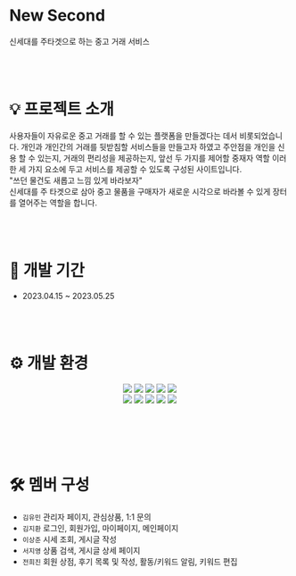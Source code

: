 # New Second
신세대를 주타겟으로 하는 중고 거래 서비스
<br></br>
<br></br>

# 💡 프로젝트 소개
사용자들이 자유로운 중고 거래를 할 수 있는 플랫폼을 만들겠다는 데서 비롯되었습니다.
개인과 개인간의 거래를 뒷받침할 서비스들을 만들고자 하였고 주안점을 개인을 신용 할 수 있는지, 거래의 편리성을 제공하는지, 앞선 두 가지를 제어할 중재자 역할 이러한 세 가지 요소에 두고 서비스를 제공할 수 있도록 구성된 사이트입니다.
<br> "쓰던 물건도 새롭고 느낌 있게 바라보자" <br>
신세대를 주 타겟으로 삼아 중고 물품을 구매자가 새로운 시각으로 바라볼 수 있게 장터를 열어주는 역할을 합니다.
<br></br>
<br></br>

# 📅 개발 기간
- 2023.04.15 ~ 2023.05.25
<br></br>
<br></br>

# ⚙ 개발 환경
<div align="center">
  <img src="https://img.shields.io/badge/Java 11-2C2255?style=for-the-badge&logo=Eclipse IDE&logoColor=white"/>
  <img src="https://img.shields.io/badge/Sring Framework-6DB33F?style=for-the-badge&logo=Spring&logoColor=white"/>
  <img src="https://img.shields.io/badge/Oracle-F80000?style=for-the-badge&logo=Oracle&logoColor=white"/>
    <img src="https://img.shields.io/badge/MyBatis-DB7093?style=for-the-badge&logo=MyBatis&logoColor=white"/>
  <img src="https://img.shields.io/badge/Maven-C71A36?style=for-the-badge&logo=Apache Maven&logoColor=white"/>
  <br>

  <img src="https://img.shields.io/badge/Apache Tomcat 9.0-F8DC75?style=for-the-badge&logo=apachetomcat&logoColor=black"/>
  <img src="https://img.shields.io/badge/JSP-00B2A5?style=for-the-badge&logo=JSP&logoColor=white"/>
  <img src="https://img.shields.io/badge/HTML5-E34F26?style=for-the-badge&logo=HTML5&logoColor=white"/>
  <img src="https://img.shields.io/badge/CSS3-1572B6?style=for-the-badge&logo=CSS3&logoColor=white"/>
  <img src="https://img.shields.io/badge/JavaScript-F7DF1E?style=for-the-badge&logo=JavaScript&logoColor=white"/>
</div>

<br></br>
<br></br>

# 🛠 멤버 구성

- `김유민` 관리자 페이지, 관심상품, 1:1 문의
- `김지환` 로그인, 회원가입, 마이페이지, 메인페이지
- `이상준` 시세 조회, 게시글 작성
- `서지영` 상품 검색, 게시글 상세 페이지
- `전희진` 회원 상점, 후기 목록 및 작성, 활동/키워드 알림, 키워드 편집
<br></br>
